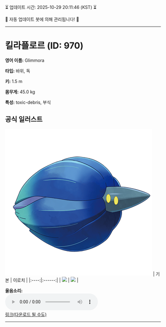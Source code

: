
⏳ 업데이트 시간: 2025-10-29 20:11:46 (KST) ⏳

🤖 자동 업데이트 봇에 의해 관리됩니다! 🤖

---

# 킬라플로르 (ID: 970)
**영어 이름:** Glimmora

**타입:** 바위, 독

**키:** 1.5 m

**몸무게:** 45.0 kg

**특성:** toxic-debris, 부식

## 공식 일러스트
![](https://raw.githubusercontent.com/PokeAPI/sprites/master/sprites/pokemon/other/official-artwork/970.png)
| 기본 | 이로치 |
|:----:|:------:|
| <img src="http://play.pokemonshowdown.com/sprites/ani/glimmora.gif" width="200"> | <img src="http://play.pokemonshowdown.com/sprites/ani-shiny/glimmora.gif" width="200"> |

**울음소리:**<br><audio controls src="https://raw.githubusercontent.com/PokeAPI/cries/main/cries/pokemon/latest/970.ogg"></audio><br> [링크(다운로드 될 수도)](https://raw.githubusercontent.com/PokeAPI/cries/main/cries/pokemon/latest/970.ogg)


---
